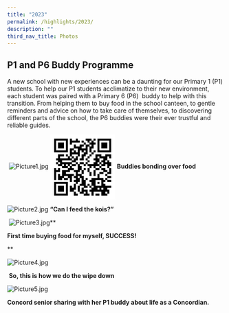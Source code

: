 ```yaml
---
title: "2023"
permalink: /highlights/2023/
description: ""
third_nav_title: Photos
---
```

P1 and P6 Buddy Programme
-------------------------

  

A new school with new experiences can be a daunting for our Primary 1 (P1) students. To help our P1 students acclimatize to their new environment, each student was paired with a Primary 6 (P6)  buddy to help with this transition. From helping them to buy food in the school canteen, to gentle reminders and advice on how to take care of themselves, to discovering different parts of the school, the P6 buddies were their ever trustful and reliable guides. 

 ![Picture1.jpg](https://concordpri.moe.edu.sg/qql/slot/u770/Picture1.jpg)
<img src="/images/Dental%20Clinic%20QR.jpeg" 
     style="width:30%" align="center">
**Buddies bonding over food**

  
![Picture2.jpg](https://concordpri.moe.edu.sg/qql/slot/u770/Picture2.jpg) **“Can I feed the kois?”**

 ![Picture3.jpg](https://concordpri.moe.edu.sg/qql/slot/u770/Picture3.jpg)**

**First time buying food for myself, SUCCESS!**

**

  

![Picture4.jpg](https://concordpri.moe.edu.sg/qql/slot/u770/Picture4.jpg)

 **So, this is how we do the wipe down**

![Picture5.jpg](https://concordpri.moe.edu.sg/qql/slot/u770/Picture5.jpg)

**Concord senior sharing with her P1 buddy about life as a Concordian.**